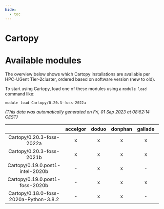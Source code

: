 ```yaml
---
hide:
  - toc
---
```


Cartopy
=======

# Available modules


The overview below shows which Cartopy installations are available per HPC-UGent Tier-2cluster, ordered based on software version (new to old).

To start using Cartopy, load one of these modules using a `module load` command like:

```shell
module load Cartopy/0.20.3-foss-2022a
```

*(This data was automatically generated on Fri, 01 Sep 2023 at 08:52:14 CEST)*  

| |accelgor|doduo|donphan|gallade|joltik|skitty|swalot|victini|
| :---: | :---: | :---: | :---: | :---: | :---: | :---: | :---: | :---: |
|Cartopy/0.20.3-foss-2022a|x|x|x|x|x|x|x|x|
|Cartopy/0.20.3-foss-2021b|x|x|x|x|x|x|x|x|
|Cartopy/0.19.0.post1-intel-2020b|-|x|x|-|x|x|x|x|
|Cartopy/0.19.0.post1-foss-2020b|-|x|x|x|x|x|x|x|
|Cartopy/0.18.0-foss-2020a-Python-3.8.2|-|x|x|-|x|x|x|x|
